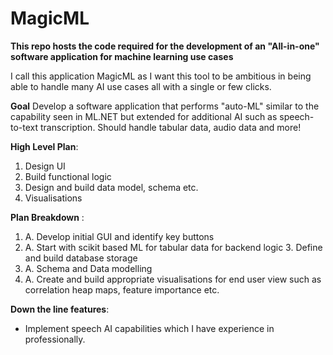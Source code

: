 # MagicML

**This repo hosts the code required for the development of an "All-in-one" software application for machine learning use cases**

I call this application MagicML as I want this tool to be ambitious in being able to handle many AI use cases all with a single or few clicks.

**Goal**
Develop a software application that performs "auto-ML" similar to the capability seen in ML.NET but extended for additional AI such as speech-to-text transcription.
Should handle tabular data, audio data and more!

**High Level Plan**:
1. Design UI 
2. Build functional logic 
3. Design and build data model, schema etc. 
4. Visualisations

**Plan Breakdown** : 
1.  A. Develop initial GUI and identify key buttons 
2.  A. Start with scikit based ML for tabular data for backend logic 3. Define and build database storage
3.  A. Schema and Data modelling 
4.  A. Create and build appropriate visualisations for end user view such as correlation heap maps, feature importance etc.

**Down the line features**: 
- Implement speech AI capabilities which I have experience in professionally.
